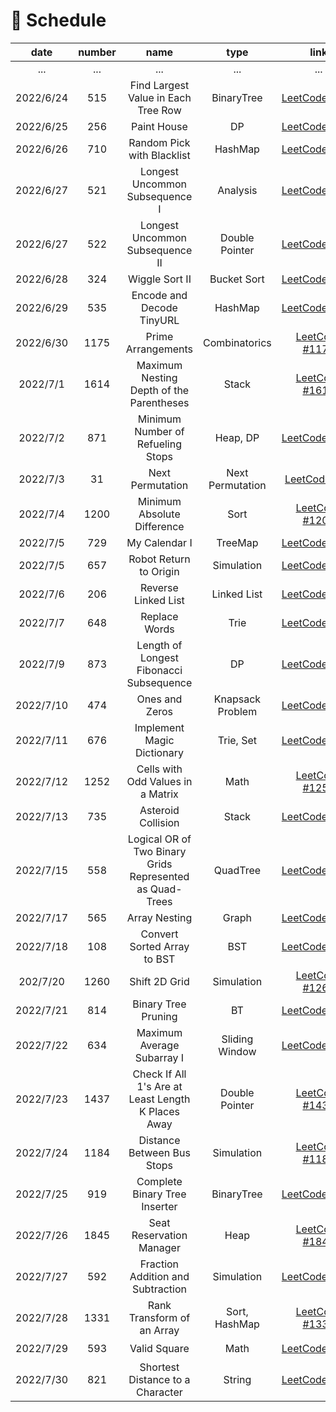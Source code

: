 # 📆 Schedule

| date      | number | name                                                     | type             | link                                                                                                    | difficulty | capable |
|:---------:|:------:|:--------------------------------------------------------:|:----------------:|:-------------------------------------------------------------------------------------------------------:|:----------:|:-------:|
| ...       | ...    | ...                                                      | ...              | ...                                                                                                     | ...        | ...     |
| 2022/6/24 | 515    | Find Largest Value in Each Tree Row                      | BinaryTree       | [LeetCode #515](https://leetcode.cn/problems/find-largest-value-in-each-tree-row/)                      | Medium     | ✔️      |
| 2022/6/25 | 256    | Paint House                                              | DP               | [LeetCode #256](https://leetcode.cn/problems/JEj789/)                                                   | Medium     | ❌       |
| 2022/6/26 | 710    | Random Pick with Blacklist                               | HashMap          | [LeetCode #710](https://leetcode.cn/problems/random-pick-with-blacklist/)                               | Hard       | ❌       |
| 2022/6/27 | 521    | Longest Uncommon Subsequence I                           | Analysis         | [LeetCode #521](https://leetcode.cn/problems/longest-uncommon-subsequence-i/)                           | Easy       | ✔️      |
| 2022/6/27 | 522    | Longest Uncommon Subsequence II                          | Double Pointer   | [LeetCode #522](https://leetcode.cn/problems/longest-uncommon-subsequence-ii/)                          | Medium     | ❌       |
| 2022/6/28 | 324    | Wiggle Sort II                                           | Bucket Sort      | [LeetCode #324](https://leetcode.cn/problems/wiggle-sort-ii/)                                           | Medium     | ❌       |
| 2022/6/29 | 535    | Encode and Decode TinyURL                                | HashMap          | [LeetCode #535](https://leetcode.cn/problems/encode-and-decode-tinyurl/)                                | Medium     | ✔️      |
| 2022/6/30 | 1175   | Prime Arrangements                                       | Combinatorics    | [LeetCode #1175](https://leetcode.cn/problems/prime-arrangements/)                                      | Easy       | ✔️      |
| 2022/7/1  | 1614   | Maximum Nesting Depth of the Parentheses                 | Stack            | [LeetCode #1614](https://leetcode.cn/problems/maximum-nesting-depth-of-the-parentheses/)                | Easy       | ✔️      |
| 2022/7/2  | 871    | Minimum Number of Refueling Stops                        | Heap, DP         | [LeetCode #871](https://leetcode.cn/problems/minimum-number-of-refueling-stops/)                        | Hard       | ❌       |
| 2022/7/3  | 31     | Next Permutation                                         | Next Permutation | [LeetCode #31](https://leetcode.cn/problems/next-permutation/)                                          | Medium     | ❌       |
| 2022/7/4  | 1200   | Minimum Absolute Difference                              | Sort             | [LeetCode #1200](https://leetcode.cn/problems/minimum-absolute-difference/)                             | Easy       | ✔️      |
| 2022/7/5  | 729    | My Calendar I                                            | TreeMap          | [LeetCode #729](https://leetcode.cn/problems/my-calendar-i/)                                            | Medium     | ❌       |
| 2022/7/5  | 657    | Robot Return to Origin                                   | Simulation       | [LeetCode #657](https://leetcode.cn/problems/robot-return-to-origin/)                                   | Easy       | ✔️      |
| 2022/7/6  | 206    | Reverse Linked List                                      | Linked List      | [LeetCode #206](https://leetcode.cn/problems/reverse-linked-list/)                                      | Easy       | ✔️      |
| 2022/7/7  | 648    | Replace Words                                            | Trie             | [LeetCode #648](https://leetcode.cn/problems/replace-words/)                                            | Medium     | ✔️      |
| 2022/7/9  | 873    | Length of Longest Fibonacci Subsequence                  | DP               | [LeetCode #873](https://leetcode.cn/problems/length-of-longest-fibonacci-subsequence/)                  | Medium     | ❌       |
| 2022/7/10 | 474    | Ones and Zeros                                           | Knapsack Problem | [LeetCode #474](https://leetcode.cn/problems/ones-and-zeroes/)                                          | Medium     | ❌       |
| 2022/7/11 | 676    | Implement Magic Dictionary                               | Trie, Set        | [LeetCode #676](https://leetcode.cn/problems/implement-magic-dictionary/)                               | Medium     | ✔️      |
| 2022/7/12 | 1252   | Cells with Odd Values in a Matrix                        | Math             | [LeetCode #1252](https://leetcode.cn/problems/cells-with-odd-values-in-a-matrix/)                       | Easy       | ✔️      |
| 2022/7/13 | 735    | Asteroid Collision                                       | Stack            | [LeetCode #735](https://leetcode.cn/problems/asteroid-collision/)                                       | Medium     | ❌       |
| 2022/7/15 | 558    | Logical OR of Two Binary Grids Represented as Quad-Trees | QuadTree         | [LeetCode #558](https://leetcode.cn/problems/logical-or-of-two-binary-grids-represented-as-quad-trees/) | Medium     | ❌       |
| 2022/7/17 | 565    | Array Nesting                                            | Graph            | [LeetCode #565](https://leetcode.cn/problems/array-nesting/)                                            | Medium     | ❌       |
| 2022/7/18 | 108    | Convert Sorted Array to BST                              | BST              | [LeetCode #108](https://leetcode.cn/problems/convert-sorted-array-to-binary-search-tree/)               | Easy       | ✔️      |
| 202/7/20  | 1260   | Shift 2D Grid                                            | Simulation       | [LeetCode #1260](https://leetcode.cn/problems/shift-2d-grid/)                                           | Easy       | ✔️      |
| 2022/7/21 | 814    | Binary Tree Pruning                                      | BT               | [LeetCode #814](https://leetcode.cn/problems/binary-tree-pruning/)                                      | Medium     | ✔️      |
| 2022/7/22 | 634    | Maximum Average Subarray I                               | Sliding Window   | [LeetCode #634](https://leetcode.cn/problems/maximum-average-subarray-i/)                               | Easy       | ✔️      |
| 2022/7/23 | 1437   | Check If All 1's Are at Least Length K Places Away       | Double Pointer   | [LeetCode #1437](https://leetcode.cn/problems/check-if-all-1s-are-at-least-length-k-places-away/)       | Easy       | ✔️      |
| 2022/7/24 | 1184   | Distance Between Bus Stops                               | Simulation       | [LeetCode #1184](https://leetcode.cn/problems/distance-between-bus-stops/)                              | Easy       | ✔️      |
| 2022/7/25 | 919    | Complete Binary Tree Inserter                            | BinaryTree       | [LeetCode #919](https://leetcode.cn/problems/complete-binary-tree-inserter/)                            | Medium     | ❌       |
| 2022/7/26 | 1845   | Seat Reservation Manager                                 | Heap             | [LeetCode #1845](https://leetcode.cn/problems/seat-reservation-manager/)                                | Medium     | ✔️      |
| 2022/7/27 | 592    | Fraction Addition and Subtraction                        | Simulation       | [LeetCode #592](https://leetcode.cn/problems/fraction-addition-and-subtraction/)                        | Medium     | ❌       |
| 2022/7/28 | 1331   | Rank Transform of an Array                               | Sort, HashMap    | [LeetCode #1331](https://leetcode.cn/problems/rank-transform-of-an-array/)                              | Easy       | ✔️      |
| 2022/7/29 | 593    | Valid Square                                             | Math             | [LeetCode #593](https://leetcode.cn/problems/valid-square/)                                             | Medium     | ✔️      |
| 2022/7/30 | 821    | Shortest Distance to a Character                         | String           | [LeetCode #821](https://leetcode.cn/problems/shortest-distance-to-a-character/)                         | Easy       | ❌       |
